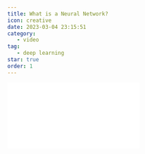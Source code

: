 ```yaml
---
title: What is a Neural Network?
icon: creative
date: 2023-03-04 23:15:51
category:
   - video
tag:
   - deep learning
star: true
order: 1
---
```



<div class="video-container">
   <iframe src="//player.bilibili.com/player.html?aid=483115527&bvid=BV1bT411e7QF&cid=1039437192&page=1" scrolling="no" border="0" frameborder="no" framespacing="0" allowfullscreen=" true"> </iframe>
</div>
